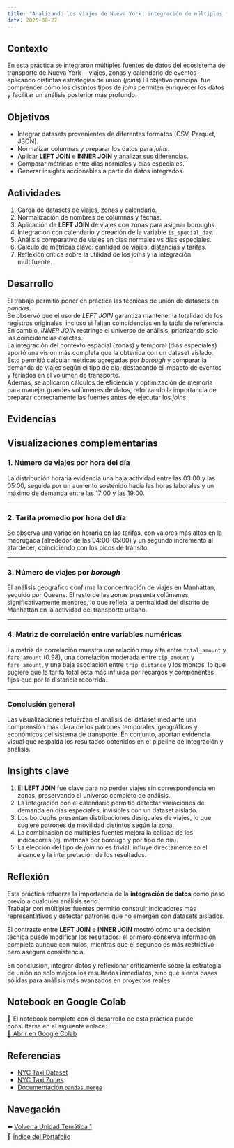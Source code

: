 ```yaml
---
title: "Analizando los viajes de Nueva York: integración de múltiples fuentes y comparación con Joins"
date: 2025-08-27
---
```


## Contexto
En esta práctica se integraron múltiples fuentes de datos del ecosistema de transporte de Nueva York —viajes, zonas y calendario de eventos— aplicando distintas estrategias de unión (*joins*)
El objetivo principal fue comprender cómo los distintos tipos de *joins* permiten enriquecer los datos y facilitar un análisis posterior más profundo.

## Objetivos
- Integrar datasets provenientes de diferentes formatos (CSV, Parquet, JSON).  
- Normalizar columnas y preparar los datos para *joins*.  
- Aplicar **LEFT JOIN** e **INNER JOIN** y analizar sus diferencias.  
- Comparar métricas entre días normales y días especiales.  
- Generar insights accionables a partir de datos integrados.  

## Actividades
1. Carga de datasets de viajes, zonas y calendario.  
2. Normalización de nombres de columnas y fechas.  
3. Aplicación de **LEFT JOIN** de viajes con zonas para asignar boroughs.  
4. Integración con calendario y creación de la variable `is_special_day`.  
5. Análisis comparativo de viajes en días normales vs días especiales.  
6. Cálculo de métricas clave: cantidad de viajes, distancias y tarifas.  
7. Reflexión crítica sobre la utilidad de los *joins* y la integración multifuente.  

## Desarrollo
El trabajo permitió poner en práctica las técnicas de unión de datasets en *pandas*.  
Se observó que el uso de *LEFT JOIN* garantiza mantener la totalidad de los registros originales, incluso si faltan coincidencias en la tabla de referencia. En cambio, *INNER JOIN* restringe el universo de análisis, priorizando solo las coincidencias exactas.  
La integración del contexto espacial (zonas) y temporal (días especiales) aportó una visión más completa que la obtenida con un dataset aislado. Esto permitió calcular métricas agregadas por *borough* y comparar la demanda de viajes según el tipo de día, destacando el impacto de eventos y feriados en el volumen de transporte.  
Además, se aplicaron cálculos de eficiencia y optimización de memoria para manejar grandes volúmenes de datos, reforzando la importancia de preparar correctamente las fuentes antes de ejecutar los *joins*

## Evidencias
## Visualizaciones complementarias

### 1. Número de viajes por hora del día

La distribución horaria evidencia una baja actividad entre las 03:00 y las 05:00, seguida por un aumento sostenido hacia las horas laborales y un máximo de demanda entre las 17:00 y las 19:00.

---

### 2. Tarifa promedio por hora del día

Se observa una variación horaria en las tarifas, con valores más altos en la madrugada (alrededor de las 04:00–05:00) y un segundo incremento al atardecer, coincidiendo con los picos de tránsito.

---

### 3. Número de viajes por *borough*

El análisis geográfico confirma la concentración de viajes en Manhattan, seguido por Queens. El resto de las zonas presenta volúmenes significativamente menores, lo que refleja la centralidad del distrito de Manhattan en la actividad del transporte urbano.

---

### 4. Matriz de correlación entre variables numéricas

La matriz de correlación muestra una relación muy alta entre `total_amount` y `fare_amount` (0.98), una correlación moderada entre `tip_amount` y `fare_amount`, y una baja asociación entre `trip_distance` y los montos, lo que sugiere que la tarifa total está más influida por recargos y componentes fijos que por la distancia recorrida.

---

### Conclusión general
Las visualizaciones refuerzan el análisis del dataset mediante una comprensión más clara de los patrones temporales, geográficos y económicos del sistema de transporte. En conjunto, aportan evidencia visual que respalda los resultados obtenidos en el pipeline de integración y análisis.

## Insights clave
1. El **LEFT JOIN** fue clave para no perder viajes sin correspondencia en zonas, preservando el universo completo de análisis.  
2. La integración con el calendario permitió detectar variaciones de demanda en días especiales, invisibles con un dataset aislado.  
3. Los boroughs presentan distribuciones desiguales de viajes, lo que sugiere patrones de movilidad distintos según la zona.  
4. La combinación de múltiples fuentes mejora la calidad de los indicadores (ej. métricas por borough y por tipo de día).  
5. La elección del tipo de *join* no es trivial: influye directamente en el alcance y la interpretación de los resultados.  

## Reflexión
Esta práctica refuerza la importancia de la **integración de datos** como paso previo a cualquier análisis serio.  
Trabajar con múltiples fuentes permitió construir indicadores más representativos y detectar patrones que no emergen con datasets aislados.  

El contraste entre **LEFT JOIN** e **INNER JOIN** mostró cómo una decisión técnica puede modificar los resultados: el primero conserva información completa aunque con nulos, mientras que el segundo es más restrictivo pero asegura consistencia.  

En conclusión, integrar datos y reflexionar críticamente sobre la estrategia de unión no solo mejora los resultados inmediatos, sino que sienta bases sólidas para análisis más avanzados en proyectos reales.  

## Notebook en Google Colab
📓 El notebook completo con el desarrollo de esta práctica puede consultarse en el siguiente enlace:  
[🔗 Abrir en Google Colab](https://colab.research.google.com/github/agustina-esquibel/Ingenieria-datos/blob/main/docs/UT1/practica4/Agustina_Esquibelpractico4final.ipynb)

## Referencias
- [NYC Taxi Dataset](https://www1.nyc.gov)  
- [NYC Taxi Zones](https://www1.nyc.gov)  
- [Documentación `pandas.merge`](https://pandas.pydata.org/docs/reference/api/pandas.DataFrame.merge.html)  

## Navegación
⬅️ [Volver a Unidad Temática 1](../main.md)  
📓 [Índice del Portafolio](../../portfolio/index.md)
